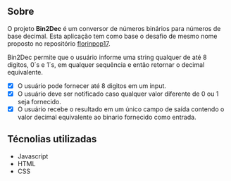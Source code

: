 ## Sobre

O projeto **Bin2Dec** é um conversor de números binários para números de base decimal. Esta aplicação tem como base o desafio de mesmo nome proposto no repositório [florinpop17](https://github.com/florinpop17/app-ideas).

Bin2Dec permite que o usuário informe uma string qualquer de até 8 digitos, 0´s e 1´s, em qualquer sequência e então retornar o decimal equivalente.

- [x] O usuário pode fornecer até 8 digitos em um input.
- [x] O usuário deve ser notificado caso qualquer valor diferente de 0 ou 1 seja fornecido.
- [x] O usuário recebe o resultado em um único campo de saída contendo o valor decimal equivalente ao binario fornecido como entrada.

## Técnolias utilizadas

- Javascript
- HTML
- CSS

